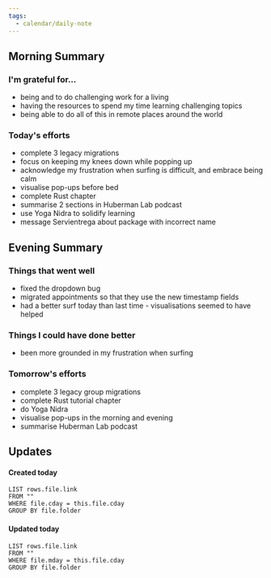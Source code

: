 ```yaml
---
tags:
  - calendar/daily-note
---
```

## Morning Summary

### I'm grateful for...
- being and to do challenging work for a living
- having the resources to spend my time learning challenging topics
- being able to do all of this in remote places around the world

### Today's efforts
- complete 3 legacy migrations
- focus on keeping my knees down while popping up
- acknowledge my frustration when surfing is difficult, and embrace being calm
- visualise pop-ups before bed
- complete Rust chapter
- summarise 2 sections in Huberman Lab podcast
- use Yoga Nidra to solidify learning
- message Servientrega about package with incorrect name


## Evening Summary

### Things that went well
- fixed the dropdown bug
- migrated appointments so that they use the new timestamp fields 
- had a better surf today than last time - visualisations seemed to have helped

### Things I could have done better
- been more grounded in my frustration when surfing

### Tomorrow's efforts
- complete 3 legacy group migrations
- complete Rust tutorial chapter
- do Yoga Nidra
- visualise pop-ups in the morning and evening
- summarise Huberman Lab podcast

## Updates 
#### Created today
```dataview
LIST rows.file.link
FROM ""
WHERE file.cday = this.file.cday
GROUP BY file.folder
```

#### Updated today
```dataview
LIST rows.file.link
FROM ""
WHERE file.mday = this.file.cday
GROUP BY file.folder
```
